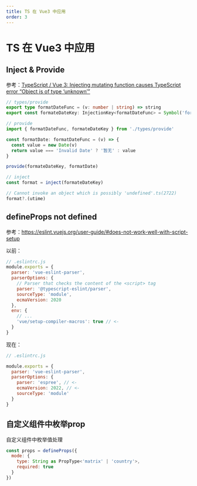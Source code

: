 ```yaml
---
title: TS 在 Vue3 中应用
order: 3
---
```


# TS 在 Vue3 中应用

## Inject & Provide

参考：[TypeScript / Vue 3: Injecting mutating function causes TypeScript error “Object is of type ‘unknown’”](https://stackoverflow.com/questions/68149678/typescript-vue-3-injecting-mutating-function-causes-typescript-error-object)

```typescript
// types/provide
export type formatDateFunc = (v: number | string) => string
export const formateDateKey: InjectionKey<formatDateFunc> = Symbol('formateDate')
```

```javascript
// provide
import { formatDateFunc, formateDateKey } from './types/provide'

const formatDate: formatDateFunc = (v) => {
  const value = new Date(v)
  return value === 'Invalid Date' ? '暂无' : value
}

provide(formateDateKey, formatDate)
```

```javascript
// inject
const format = inject(formateDateKey)

// Cannot invoke an object which is possibly 'undefined'.ts(2722)
format?.(utime)
```

## defineProps not defined

参考：https://eslint.vuejs.org/user-guide/#does-not-work-well-with-script-setup

以前：

```js
// .eslintrc.js
module.exports = {
  parser: 'vue-eslint-parser',
  parserOptions: {
    // Parser that checks the content of the <script> tag
    parser: '@typescript-eslint/parser',
    sourceType: 'module',
    ecmaVersion: 2020
  },
  env: {
    // ...
    'vue/setup-compiler-macros': true // <-
  }
}
```

现在：

```js
// .eslintrc.js

module.exports = {
  parser: 'vue-eslint-parser',
  parserOptions: {
    parser: 'espree', // <-
    ecmaVersion: 2022, // <-
    sourceType: 'module'
  }
}
```

## 自定义组件中枚举prop

自定义组件中枚举值处理

```js
const props = defineProps({
  mode: {
    type: String as PropType<'matrix' | 'country'>,
    required: true
  }
})
```

